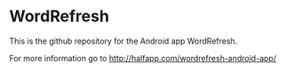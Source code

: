 WordRefresh
===========


This is the github repository for the Android app WordRefresh.

For more information go to http://halfapp.com/wordrefresh-android-app/
